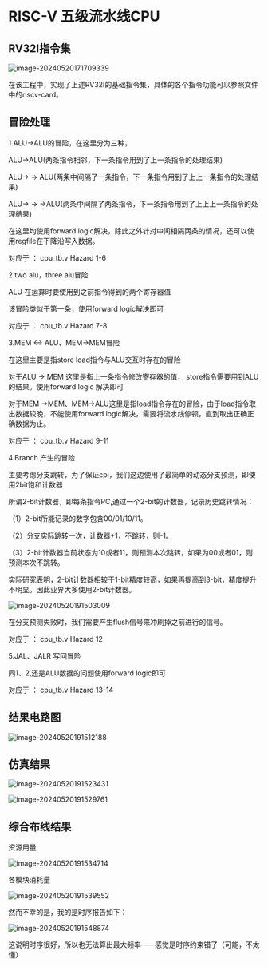 # RISC-V 五级流水线CPU

## RV32I指令集

![image-20240520171709339](/home/lijiaqi/project/riscv1/readme.assets/image-20240520171709339.png)

在该工程中，实现了上述RV32I的基础指令集，具体的各个指令功能可以参照文件中的riscv-card。

## 冒险处理

1.ALU->ALU的冒险，在这里分为三种，

ALU->ALU(两条指令相邻，下一条指令用到了上一条指令的处理结果)

ALU-> -> ALU(两条中间隔了一条指令，下一条指令用到了上上一条指令的处理结果)

ALU-> ->  ->ALU(两条中间隔了两条指令，下一条指令用到了上上上一条指令的处理结果)

在这里均使用forward logic解决，除此之外针对中间相隔两条的情况，还可以使用regfile在下降沿写入数据。

对应于 ： cpu_tb.v Hazard 1-6

2.two alu，three alu冒险

ALU 在运算时要使用到之前指令得到的两个寄存器值

该冒险类似于第一条，使用forward logic解决即可

对应于 ： cpu_tb.v Hazard 7-8

3.MEM <-> ALU、MEM->MEM冒险

在这里主要是指store load指令与ALU交互时存在的冒险

对于ALU -> MEM 这里是指上一条指令修改寄存器的值， store指令需要用到ALU的结果。使用forward logic 解决即可

对于MEM ->MEM、MEM->ALU这里是指load指令存在的冒险，由于load指令取出数据较晚，不能使用forward logic解决，需要将流水线停顿，直到取出正确正确数据为止。

对应于 ： cpu_tb.v Hazard 9-11

4.Branch 产生的冒险

主要考虑分支跳转，为了保证cpi，我们这边使用了最简单的动态分支预测，即使用2bit饱和计数器

所谓2-bit计数器，即每条指令PC,通过一个2-bit的计数器，记录历史跳转情况：

（1）2-bit所能记录的数字包含00/01/10/11。

（2）分支实际跳转一次，计数器+1，不跳转，则-1。

（3）2-bit计数器当前状态为10或者11，则预测本次跳转，如果为00或者01，则预测本次不跳转。

实际研究表明，2-bit计数器相较于1-bit精度较高，如果再提高到3-bit，精度提升不明显。因此业界大多使用2-bit计数器。

![image-20240520191503009](/home/lijiaqi/project/riscv1/readme.assets/image-20240520191503009.png)

在分支预测失败时，我们需要产生flush信号来冲刷掉之前进行的信号。

对应于 ： cpu_tb.v Hazard 12

5.JAL、JALR 写回冒险

同1、2,还是ALU数据的问题使用forward logic即可

对应于 ： cpu_tb.v Hazard 13-14

## 结果电路图

![image-20240520191512188](/home/lijiaqi/project/riscv1/readme.assets/image-20240520191512188.png)

## 仿真结果

![image-20240520191523431](/home/lijiaqi/project/riscv1/readme.assets/image-20240520191523431.png)

![image-20240520191529761](/home/lijiaqi/project/riscv1/readme.assets/image-20240520191529761.png)

## 综合布线结果

资源用量

![image-20240520191534714](/home/lijiaqi/project/riscv1/readme.assets/image-20240520191534714.png)

各模块消耗量

![image-20240520191539552](/home/lijiaqi/project/riscv1/readme.assets/image-20240520191539552.png)

然而不幸的是，我的是时序报告如下：

![image-20240520191548874](/home/lijiaqi/project/riscv1/readme.assets/image-20240520191548874.png)

这说明时序很好，所以也无法算出最大频率——感觉是时序约束错了（可能，不太懂）